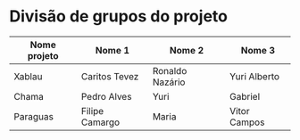 # Divisão de grupos do projeto

Nome projeto | Nome 1 | Nome 2 | Nome 3
---|------|-----------|-----
Xablau | Caritos Tevez | Ronaldo Nazário | Yuri Alberto
Chama | Pedro Alves | Yuri | Gabriel
Paraguas | Filipe Camargo | Maria | Vitor Campos
